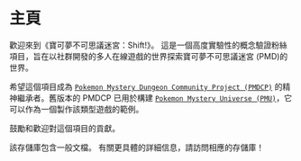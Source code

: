 # 主頁

歡迎來到《寶可夢不可思議迷宮：Shift!》。 這是一個高度實驗性的概念驗證粉絲項目，旨在以社群開發的多人在線遊戲的世界探索寶可夢不可思議迷宮 (PMD)的世界。

希望這個項目成為 [`Pokemon Mystery Dungeon Community Project (PMDCP)`](https://github.com/pmdcp) 的精神繼承者。舊版本的 PMDCP 已用於構建 [`Pokemon Mystery Universe (PMU)`](http://www.pmuniverse.net)，它可以作為一個製作該類型遊戲的範例。

鼓勵和歡迎對這個項目的貢獻。

該存儲庫包含一般文檔。 有關更具體的詳細信息，請訪問相應的存儲庫！
